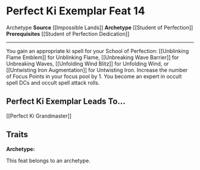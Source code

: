 ﻿---
actions: null
cost: null
element: null
feat: Perfect Ki Exemplar
frequency: null
heighten_level: null
id: '4062'
level: '14'
name: Perfect Ki Exemplar
prerequisite: '[[DATABASE/feat/Student of Perfection Dedication|Student of Perfection
  Dedication]]'
rarity: Common
requirement: null
school: null
source: '[[DATABASE/source/Impossible Lands|Impossible Lands]]'
subcategory: null
trait:
- '[[DATABASE/trait/Archetype|Archetype]]'
trigger: null
type: Feat

---
# Perfect Ki Exemplar <span class="item-type">Feat 14</span>

<span class="item-trait">Archetype</span>
**Source** [[Impossible Lands]]
**Archetype** [[Student of Perfection]]
**Prerequisites** [[Student of Perfection Dedication]]

---
You gain an appropriate ki spell for your School of Perfection: [[Unblinking Flame Emblem]] for Unblinking Flame, [[Unbreaking Wave Barrier]] for Unbreaking Waves, [[Unfolding Wind Blitz]] for Unfolding Wind, or [[Untwisting Iron Augmentation]] for Untwisting Iron. Increase the number of Focus Points in your focus pool by 1. You become an expert in occult spell DCs and occult spell attack rolls.

## Perfect Ki Exemplar Leads To...

[[Perfect Ki Grandmaster]]

## Traits

**Archetype:**

This feat belongs to an archetype.